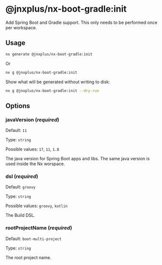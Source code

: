 # @jnxplus/nx-boot-gradle:init

Add Spring Boot and Gradle support. This only needs to be performed once per workspace.

## Usage

```bash
nx generate @jnxplus/nx-boot-gradle:init
```

Or

```bash
nx g @jnxplus/nx-boot-gradle:init
```

Show what will be generated without writing to disk:

```bash
nx g @jnxplus/nx-boot-gradle:init --dry-run
```

## Options

### javaVersion (_**required**_)

Default: `11`

Type: `string`

Possible values: `17`, `11`, `1.8`

The java version for Spring Boot apps and libs. The same java version is used inside the Nx worspace.

### dsl (_**required**_)

Default: `groovy`

Type: `string`

Possible values: `groovy`, `kotlin`

The Build DSL.

### rootProjectName (_**required**_)

Default: `boot-multi-project`

Type: `string`

The root project name.
